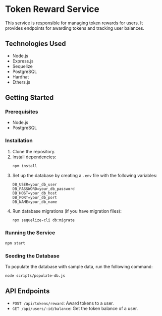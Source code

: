 # Token Reward Service

This service is responsible for managing token rewards for users. It provides endpoints for awarding tokens and tracking user balances.

## Technologies Used

*   Node.js
*   Express.js
*   Sequelize
*   PostgreSQL
*   Hardhat
*   Ethers.js

## Getting Started

### Prerequisites

*   Node.js
*   PostgreSQL

### Installation

1.  Clone the repository.
2.  Install dependencies:
    ```bash
    npm install
    ```
3.  Set up the database by creating a `.env` file with the following variables:
    ```
    DB_USER=your_db_user
    DB_PASSWORD=your_db_password
    DB_HOST=your_db_host
    DB_PORT=your_db_port
    DB_NAME=your_db_name
    ```
4.  Run database migrations (if you have migration files):
    ```bash
    npx sequelize-cli db:migrate
    ```

### Running the Service

```bash
npm start
```

### Seeding the Database

To populate the database with sample data, run the following command:

```bash
node scripts/populate-db.js
```

## API Endpoints

*   `POST /api/tokens/reward`: Award tokens to a user.
*   `GET /api/users/:id/balance`: Get the token balance of a user.